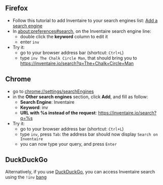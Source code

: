 <!-- LANG:EN, title="Search Inventaire from your browser address bar"-->

## Firefox
- Follow this tutorial to add Inventaire to your search engines list: [Add a search engine](https://support.mozilla.org/en-US/kb/add-or-remove-search-engine-firefox#w_add-a-search-engine)
- In [about:preferences#search](about:preferences#search), on the Inventaire search engine line:
   -  double click the **keyword** column to edit it
   -  enter `inv`
- Try it:
  -  go to your browser address bar (shortcut: `Ctrl+L`)
  -  type `inv The Chalk Circle Man`, that should bring you to https://inventaire.io/search?q=The+Chalk+Circle+Man

## Chrome
- go to [chrome://settings/searchEngines](chrome://settings/searchEngines)
- in the **Other search engines** section, click **Add**, and fill as follow:
  - **Search Engine**: Inventaire
  - **Keyword**: inv
  - **URL with %s instead of the request**: https://inventaire.io/search?q=%s
- Try it:
  -  go to your browser address bar (shortcut: `Ctrl+L`)
  -  type `inv`, press `Tab`: the address bar should now display `Search on Inventaire`
  -  you can now type your query, and press `Enter`

## DuckDuckGo
Alternatively, if you use [DuckDuckGo](http://duckduckgo.com), you can access Inventaire search using the `!inv` [bang](https://duckduckgo.com/bang)